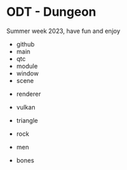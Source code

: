 # ODT - Dungeon
Summer week 2023, have fun and enjoy

+ github
+ main
+ qtc
+ module
+ window
+ scene
- renderer
- vulkan
- triangle
- rock
- men

- bones
